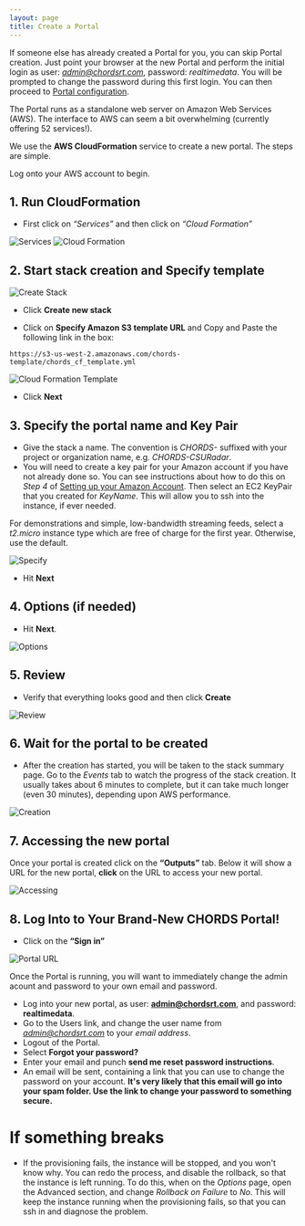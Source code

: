 ```yaml
---
layout: page
title: Create a Portal
---
```


If someone else has already created a Portal for you, you can skip Portal creation. Just point
your browser at the new Portal and perform the initial login as user: <em>admin@chordsrt.com</em>, 
password: <em>realtimedata</em>. You will be prompted to change the password during this first login.
You can then proceed to [Portal configuration](http://ncar.github.io/chords/config.html).

The Portal runs as a standalone web server on Amazon Web Services (AWS). 
The interface to AWS can seem a bit overwhelming (currently offering 52
services!).

We use the **AWS CloudFormation** service to create a new portal. The steps are
simple.


Log onto your AWS account to begin.

## 1. Run CloudFormation

* First click on <em>“Services”</em> and then click on <em>“Cloud Formation”</em> 

<img class="img-responsive" src="images/Portal_Step1_pt1.PNG" alt="Services">

<img class="img-responsive" src="images/Portal_Step1_pt2.PNG" alt="Cloud Formation">
      
## 2. Start stack creation and Specify template 

<img class="img-responsive" src="images/Portal_Step2_pt1.PNG" alt="Create Stack">

* Click **Create new stack**

* Click on **Specify Amazon S3 template URL** and Copy and Paste the following link in the box:
````
https://s3-us-west-2.amazonaws.com/chords-template/chords_cf_template.yml
````

<img class="img-responsive" src="images/Portal_Step2_pt2.PNG" alt="Cloud Formation Template">

* Click **Next**


## 3. Specify the portal name and Key Pair

* Give the stack a name. The convention is _CHORDS-_ suffixed with your project or organization name, e.g. _CHORDS-CSURadar_.
* You will need to create a key pair for your Amazon account if you have not already done so. You can see instructions about how to do this on _Step 4_ of [Setting up your Amazon Account](http://ncar.github.io/chords/aws.html).
Then select an EC2 KeyPair that you created for *KeyName*. This will allow you to ssh into the instance, if ever needed.

For demonstrations and simple, low-bandwidth streaming feeds, select a _t2.micro_ instance type which are free of charge for the first
year. Otherwise, use the default.

<img class="img-responsive" src="images/Portal_Step3.PNG" alt="Specify">

* Hit **Next**

## 4. Options (if needed)
* Hit **Next**.

<img class="img-responsive" src="images/Portal_Step4.PNG" alt="Options">

## 5. Review

* Verify that everything looks good and then click **Create**

<img class="img-responsive" src="images/Portal_Step5.PNG" alt="Review">

## 6. Wait for the portal to be created
* After the creation has started, you will be taken 
to the stack summary page. Go to the *Events* tab to watch the progress 
of the stack creation. It usually takes about 6 minutes to complete, but it can take 
much longer (even 30 minutes), depending upon AWS performance.


<img class="img-responsive" src="images/Portal_Step6.PNG" alt="Creation">

## 7. Accessing the new portal

Once your portal is created click on the **“Outputs”** tab. Below it will show a URL for the new portal, **click** on the URL to access your new portal.

<img class="img-responsive" src="images/Portal_Step7.PNG" alt="Accessing">

## 8. Log Into to Your Brand-New CHORDS Portal!
* Click on the **“Sign in”** 


<img class="img-responsive" src="images/Portal_Step8.PNG" alt="Portal URL">

Once the Portal is running, you will want to immediately change the admin acount and password to your
own email and password.

* Log into your new portal, as user: **admin@chordsrt.com**, and password: **realtimedata**.
* Go to the Users link, and change the user name from *admin@chordsrt.com* 
  to your *email address*.
* Logout of the Portal.
* Select **Forgot your password?**
* Enter your email and punch **send me reset password instructions**. 
* An email will be sent, containing a link that you can use to change the password on your account. **It's very likely that this email will go into your spam folder. Use the link to change your password to something secure.**

# If something breaks
* If the provisioning fails, the instance will be stopped, and you won\'t know why. You can redo the process, 
and disable the rollback, so that the instance is left running. To do this, when on the *Options* page, 
open the Advanced section, and change _Rollback on Failure_ to *No*. This will
keep the instance running when the provisioning fails, so that you can ssh in and diagnose the problem.
